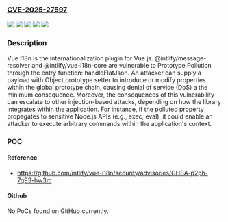 ### [CVE-2025-27597](https://cve.mitre.org/cgi-bin/cvename.cgi?name=CVE-2025-27597)
![](https://img.shields.io/static/v1?label=Product&message=vue-i18n&color=blue)
![](https://img.shields.io/static/v1?label=Version&message=%3E%3D%2010.0.0-alpha.1%2C%20%3C%2010.0.6%20&color=brightgreen)
![](https://img.shields.io/static/v1?label=Version&message=%3E%3D%2011.0.0-beta.0%2C%20%3C%2011.1.2%20&color=brightgreen)
![](https://img.shields.io/static/v1?label=Version&message=%3E%3D%209.1.0%2C%20%3C%209.14.3%20&color=brightgreen)
![](https://img.shields.io/static/v1?label=Vulnerability&message=CWE-1321%3A%20Improperly%20Controlled%20Modification%20of%20Object%20Prototype%20Attributes%20('Prototype%20Pollution')&color=brightgreen)

### Description

Vue I18n is the internationalization plugin for Vue.js. @intlify/message-resolver and @intlify/vue-i18n-core are vulnerable to Prototype Pollution through the entry function: handleFlatJson. An attacker can supply a payload with Object.prototype setter to introduce or modify properties within the global prototype chain, causing denial of service (DoS) a the minimum consequence. Moreover, the consequences of this vulnerability can escalate to other injection-based attacks, depending on how the library integrates within the application. For instance, if the polluted property propagates to sensitive Node.js APIs (e.g., exec, eval), it could enable an attacker to execute arbitrary commands within the application's context.

### POC

#### Reference
- https://github.com/intlify/vue-i18n/security/advisories/GHSA-p2ph-7g93-hw3m

#### Github
No PoCs found on GitHub currently.

